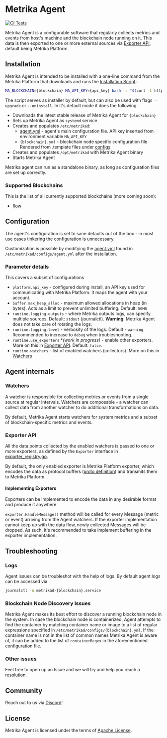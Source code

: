 # Metrika Agent
[![CI Tests](https://github.com/Metrika-Inc/agent/actions/workflows/ci.yml/badge.svg?branch=master)](https://github.com/Metrika-Inc/agent/actions/workflows/ci.yml)

Metrika Agent is a configurable software that regularly collects metrics and events from host's machine and the blockchain node running on it. This data is then exported to one or more external sources via [Exporter API](#exporter-api), default being Metrika Platform.

## Installation
Metrika Agent is intended to be installed with a one-line command from the Metrika Platform that downloads and runs the [Installation Script](install.sh):
```bash
MA_BLOCKCHAIN={blockchain} MA_API_KEY={api_key} bash -c "$(curl -L https://raw.githubusercontent.com/Metrika-Inc/agent/master/install.sh)"
```
The script serves as installer by default, but can also be used with flags `--upgrade` or `--uninstall`. In it's default mode it does the following:
* Downloads the latest stable release of Metrika Agent for `{blockchain}`
* Sets up Metrika Agent as `systemd` service
* Creates and populates `/etc/metrikad`:
  * [agent.yml](configs/agent.yml) - agent's main configuration file. API key inserted from environment variable `MA_API_KEY`
  * `{blockchain}.yml` - blockchain node specific configuration file. Rendered from .template files under [configs](configs/)
* Creates and populates `/opt/metrikad` with Metrika Agent binary
* Starts Metrika Agent

Metrika agent can run as a standalone binary, as long as configuration files are set up correctly.

### Supported Blockchains
This is the list of all currently supported blockchains (more coming soon):
* [flow](https://flow.com/)

## Configuration
The agent's configuration is set to sane defaults out of the box - in most use cases tinkering the configuration is unnecessary. 

Customization is possible by modifying the [agent.yml](configs/agent.yml) found in `/etc/metrikad/configs/agent.yml` after the installation.

### Parameter details
This covers a subset of configurations 
* `platform.api_key` - configured during install, an API key used for communicating with Metrika Platform. It maps the agent with your account.
* `buffer.max_heap_alloc` - maximum allowed allocations in heap (in bytes). Acts as a limit to prevent unlimited buffering. Default: `50MB`
* `runtime.logging.outputs` - where Metrika outputs logs, can specify multiple sources. Default: `stdout` (journalctl). **Warning**: Metrika Agent does not take care of rotating the logs.
* `runtime.logging.level` - verbosity of the logs. Default - `warning`. Recommended to increase to `debug` when troubleshooting.
* `runtime.use_exporters` **(work in progress)* - enable other exporters. More on this in [Exporter API](#exporter-api). Default: `false`.
* `runtime.watchers` - list of enabled watchers (collectors). More on this in [Watchers](#watchers)
## Agent internals
### Watchers
A watcher is responsible for collecting metrics or events from a single source at regular intervals. Watchers are composable - a watcher can collect data from another watcher to do additional transformations on data.

By default, Metrika Agent starts watchers for system metrics and a subset of blockchain-specific metrics and events.
### Exporter API
All the data points collected by the enabled watchers is passed to one or more exporters, as defined by the `Exporter` interface in [exporter_registry.go](internal/pkg/global/exporter_registry.go).

By default, the only enabled exporter is Metrika Platform exporter, which encodes the data as protocol buffers ([proto definition](api/v1/proto/agent.proto)) and transmits them to Metrika Platform. 
#### Implementing Exporters
Exporters can be implemented to encode the data in any desirable format and produce it anywhere.

`exporter.HandleMessage()` method will be called for every Message (metric or event) arriving from the Agent watchers. If the exporter implementation cannot keep up with the data flow, newly collected Messages will be dropped. As such, it's recommended to take implement buffering in the exporter implementation.

## Troubleshooting

### Logs
Agent issues can be troubleshot with the help of logs. By default agent logs can be accessed via
```bash
journalctl -u metrikad-{blockchain}.service
```

### Blockchain Node Discovery Issues
Metrika Agent makes its best effort to discover a running blockchain node in the system. In case the blockchain node is containerized, Agent attempts to find the container by matching container name or image to a list of regular expressions specified in `/etc/metrikad/configs/{blockchain}.yml`. If the container name is not in the list of common names Metrika Agent is aware of, it can be added to the list of `containerRegex` in the aforementioned configuration file.

### Other issues
Feel free to open up an Issue and we will try and help you reach a resolution.

## Community
Reach out to us via [Discord](https://discord.gg/3tczKjK3ST)!

## License
Metrika Agent is licensed under the terms of [Apache License](LICENSE).
